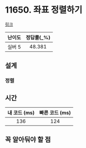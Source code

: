 # 11650. 좌표 정렬하기

[링크](https://www.acmicpc.net/problem/11650)

| 난이도  | 정답률(\_%) |
|:----:| :---------: |
| 실버 5 |   48.381    |

## 설계

### 정렬

## 시간

| 내 코드 (ms) | 빠른 코드 (ms) |
|:---------:| :------------: |
|    136    |      124      |

## 꼭 알아둬야 할 점
